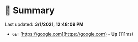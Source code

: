 # 📖 Summary
Last updated: **3/1/2021, 12:48:09 PM**

- `GET` [https://google.com](https://google.com) - **Up** (111ms)
